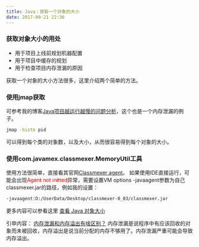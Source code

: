 ```yaml
---
title: Java：获取一个对象的大小
date: 2017-09-21 22:36
---
```


### 获取对象大小的用处
- 用于项目上线前规划机器配置
- 用于项目中缓存的规划
- 用于检查项目内存泄漏的原因

<!--more-->

获取一个对象的大小方法很多，这里介绍两个简单的方法。
### 使用jmap获取
可参考我的博客[Java项目越运行越慢的问题分析](https://lbanyan.github.io/2017/07/27/java_slower_and_slower/)，这个也是一个内存泄漏的例子。

``` bash
jmap -histo pid
```
可以得到每个类的对象数，以及大小，从而很容易得到每个对象的大小。

### 使用com.javamex.classmexer.MemoryUtil工具
使用方法很简单，直接看其官网[Classmexer agent](http://www.javamex.com/classmexer/)。
如果使用IDE直接运行，可能会出现<font color='red'>Agent not initted</font>异常，需要设置VM options -javaagent参数为自己classmexer.jar的路径，例如我的设置：
``` bash
-javaagent:D:/UserData/Desktop/classmexer-0_03/classmexer.jar
```
更多内容可以参看这里 [查看 Java 对象大小](http://github.thinkingbar.com/lookup-objsize/)

引申内容： [内存泄漏和内存溢出有啥区别？](https://www.zhihu.com/question/40560123)
内存泄漏是说程序中有应该回收的对象而未被回收，内存溢出是说当前分配的内存不够用了。内存泄漏严重可能会导致内存溢出。
